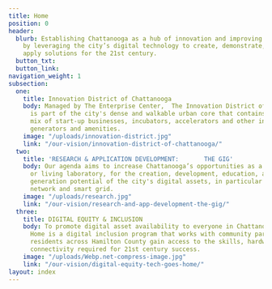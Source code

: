 ```yaml
---
title: Home
position: 0
header:
  blurb: Establishing Chattanooga as a hub of innovation and improving people’s lives
    by leveraging the city’s digital technology to create, demonstrate, test, and
    apply solutions for the 21st century.
  button_txt: 
  button_link: 
navigation_weight: 1
subsection:
  one:
    title: Innovation District of Chattanooga
    body: Managed by The Enterprise Center,  The Innovation District of Chattanooga
      is part of the city's dense and walkable urban core that contains a catalytic
      mix of start-up businesses, incubators, accelerators and other innovation economy
      generators and amenities.
    image: "/uploads/innovation-district.jpg"
    link: "/our-vision/innovation-district-of-chattanooga/"
  two:
    title: 'RESEARCH & APPLICATION DEVELOPMENT:       THE GIG'
    body: Our agenda aims to increase Chattanooga’s opportunities as a national test-bed,
      or living laboratory, for the creation, development, education, and business
      generation potential of the city's digital assets, in particular the gigabit
      network and smart grid.
    image: "/uploads/research.jpg"
    link: "/our-vision/research-and-app-development-the-gig/"
  three:
    title: DIGITAL EQUITY & INCLUSION
    body: To promote digital asset availability to everyone in Chattanooga, Tech Goes
      Home is a digital inclusion program that works with community partners to help
      residents across Hamilton County gain access to the skills, hardware, and Internet
      connectivity required for 21st century success.
    image: "/uploads/Webp.net-compress-image.jpg"
    link: "/our-vision/digital-equity-tech-goes-home/"
layout: index
---
```


